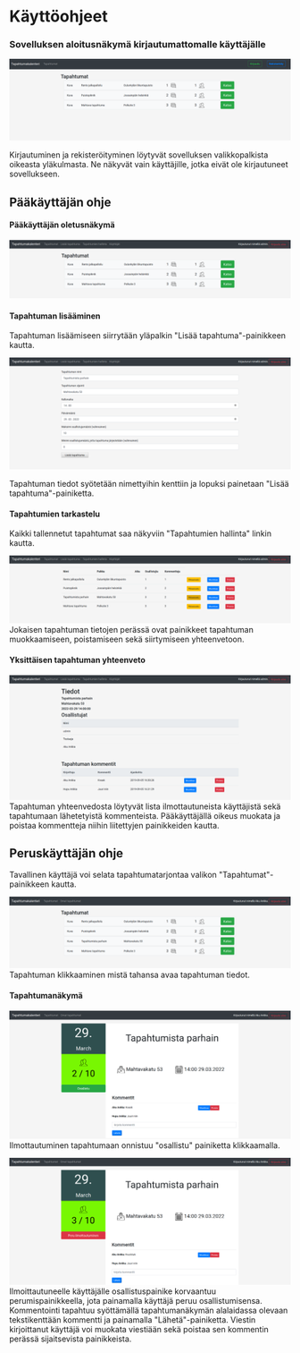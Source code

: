 # Käyttöohjeet

### Sovelluksen aloitusnäkymä kirjautumattomalle käyttäjälle
![Sovelluksen aloitussivu](https://github.com/hoffrenm/tapahtumakalenteri/blob/master/dokumentaatio/1-1.png)

Kirjautuminen ja rekisteröityminen löytyvät sovelluksen valikkopalkista oikeasta yläkulmasta. Ne näkyvät vain käyttäjille, 
jotka eivät ole kirjautuneet sovellukseen.

## Pääkäyttäjän ohje

#### Pääkäyttäjän oletusnäkymä
![Pääkäyttäjän näkymä](https://github.com/hoffrenm/tapahtumakalenteri/blob/master/dokumentaatio/1-2.png)

#### Tapahtuman lisääminen
Tapahtuman lisäämiseen siirrytään yläpalkin "Lisää tapahtuma"-painikkeen kautta.

![Tapahtuman lisääminen](https://github.com/hoffrenm/tapahtumakalenteri/blob/master/dokumentaatio/1-4.png)

Tapahtuman tiedot syötetään nimettyihin kenttiin ja lopuksi painetaan "Lisää tapahtuma"-painiketta.

#### Tapahtumien tarkastelu
Kaikki tallennetut tapahtumat saa näkyviin "Tapahtumien hallinta" linkin kautta.

![Tapahtumien koonti](https://github.com/hoffrenm/tapahtumakalenteri/blob/master/dokumentaatio/1-3.png)
Jokaisen tapahtuman tietojen perässä ovat painikkeet tapahtuman muokkaamiseen, poistamiseen sekä siirtymiseen yhteenvetoon.

#### Yksittäisen tapahtuman yhteenveto
![Tapahtuman yhteenveto](https://github.com/hoffrenm/tapahtumakalenteri/blob/master/dokumentaatio/1-5.png)
Tapahtuman yhteenvedosta löytyvät lista ilmottautuneista käyttäjistä sekä tapahtumaan lähetetyistä kommenteista. Pääkäyttäjällä 
oikeus muokata ja poistaa kommentteja niihin liitettyjen painikkeiden kautta.

## Peruskäyttäjän ohje
Tavallinen käyttäjä voi selata tapahtumatarjontaa valikon "Tapahtumat"-painikkeen kautta.

![Tapahtumalista](https://github.com/hoffrenm/tapahtumakalenteri/blob/master/dokumentaatio/2-3.png)
Tapahtuman klikkaaminen mistä tahansa avaa tapahtuman tiedot.

#### Tapahtumanäkymä
![Tapahtumanäkymä](https://github.com/hoffrenm/tapahtumakalenteri/blob/master/dokumentaatio/2-1.png)
Ilmottautuminen tapahtumaan onnistuu "osallistu" painiketta klikkaamalla.

![Tapahtumanäkymä2](https://github.com/hoffrenm/tapahtumakalenteri/blob/master/dokumentaatio/2-2.png)
Ilmoittautuneelle käyttäjälle osallistuspainike korvaantuu perumispainikkeella, jota painamalla käyttäjä peruu osallistumisensa. 
Kommentointi tapahtuu syöttämällä tapahtumanäkymän alalaidassa olevaan tekstikenttään kommentti ja painamalla "Lähetä"-painiketta. 
Viestin kirjoittanut käyttäjä voi muokata viestiään sekä poistaa sen kommentin perässä sijaitsevista painikkeista.
